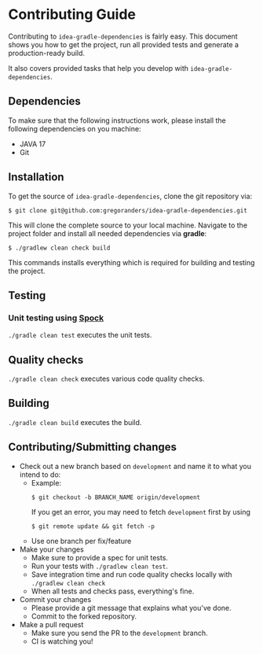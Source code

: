 # Contributing Guide

Contributing to `idea-gradle-dependencies` is fairly easy. This document shows you how to get the project, run all provided tests and generate a production-ready build.

It also covers provided tasks that help you develop with `idea-gradle-dependencies`.

## Dependencies

To make sure that the following instructions work, please install the following dependencies on you machine:

- JAVA 17
- Git

## Installation

To get the source of `idea-gradle-dependencies`, clone the git repository via:

```
$ git clone git@github.com:gregoranders/idea-gradle-dependencies.git
```

This will clone the complete source to your local machine. Navigate to the project folder and install all needed dependencies via **gradle**:

```
$ ./gradlew clean check build
```

This commands installs everything which is required for building and testing the project.

## Testing

### Unit testing using [Spock][spock-url]

`./gradle clean test` executes the unit tests.

## Quality checks

`./gradle clean check` executes various code quality checks.

## Building

`./gradle clean build` executes the build.

## Contributing/Submitting changes

- Check out a new branch based on <code>development</code> and name it to what you intend to do:
  - Example:
    ```
    $ git checkout -b BRANCH_NAME origin/development
    ```
    If you get an error, you may need to fetch <code>development</code> first by using
    ```
    $ git remote update && git fetch -p
    ```
  - Use one branch per fix/feature
- Make your changes
  - Make sure to provide a spec for unit tests.
  - Run your tests with <code>./gradlew clean test</code>.
  - Save integration time and run code quality checks locally with <code>./gradlew clean check</code>
  - When all tests and checks pass, everything's fine.
- Commit your changes
  - Please provide a git message that explains what you've done.
  - Commit to the forked repository.
- Make a pull request
  - Make sure you send the PR to the <code>development</code> branch.
  - CI is watching you!

[spock-url]: https://spockframework.org
